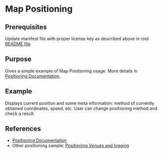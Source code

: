 # Map Positioning 

## Prerequisites

Update manifest file with proper license key as described above in root [README file](../README.md).

## Purpose

Gives a simple example of Map Positioning usage. More details in [Positioning Documentation](https://developer.here.com/documentation/android-premium/dev_guide/topics/positioning-intro.html).

## Example

Displays current position and some meta information: method of currently obtained coordinates, speed, etc.
User can change positioning method and check a result.

## References
- [Positioning Documentation](https://developer.here.com/documentation/android-premium/dev_guide/topics/positioning-intro.html)
- Other positioning sample: [Positioning Venues and logging](../positioning-venues-and-logging/)
